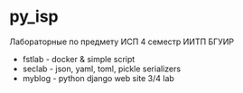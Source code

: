 # py_isp
Лабораторные по предмету ИСП 4 семестр ИИТП БГУИР
- fstlab - docker & simple script
- seclab - json, yaml, toml, pickle serializers
- myblog - python django web site 3/4 lab
